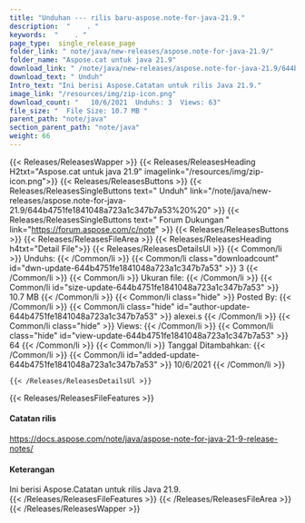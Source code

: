 ```yaml
---
title: "Unduhan --- rilis baru-aspose.note-for-java-21.9." 
description:  "    . " 
keywords:  "    . " 
page_type:  single_release_page
folder_link: " note/java/new-releases/aspose.note-for-java-21.9/"
folder_name: "Aspose.cat untuk java 21.9"
download_link: " /note/java/new-releases/aspose.note-for-java-21.9/644b4751fe1841048a723a1c347b7a53"
download_text: " Unduh"
Intro_text: "Ini berisi Aspose.Catatan untuk rilis Java 21.9."
image_link: "/resources/img/zip-icon.png"
download_count: "   10/6/2021  Unduhs: 3  Views: 63"
file_size: "  File Size: 10.7 MB "
parent_path: "note/java"
section_parent_path: "note/java"
weight: 66
---
```


{{< Releases/ReleasesWapper >}}
  {{< Releases/ReleasesHeading H2txt="Aspose.cat untuk java 21.9" imagelink="/resources/img/zip-icon.png">}}
  {{< Releases/ReleasesButtons >}}
    {{< Releases/ReleasesSingleButtons text=" Unduh" link="/note/java/new-releases/aspose.note-for-java-21.9/644b4751fe1841048a723a1c347b7a53%20%20" >}}
    {{< Releases/ReleasesSingleButtons text=" Forum Dukungan " link="https://forum.aspose.com/c/note" >}}
  {{< Releases/ReleasesButtons >}}
  {{< Releases/ReleasesFileArea >}}
    {{< Releases/ReleasesHeading h4txt="Detail File">}}
    {{< Releases/ReleasesDetailsUl >}}
            {{< Common/li  >}} Unduhs: {{< /Common/li >}} 
      {{< Common/li class="downloadcount" id="dwn-update-644b4751fe1841048a723a1c347b7a53" >}} 3 {{< /Common/li >}} 
      {{< Common/li  >}} Ukuran file: {{< /Common/li >}} 
      {{< Common/li id="size-update-644b4751fe1841048a723a1c347b7a53" >}} 10.7 MB {{< /Common/li >}} 
      {{< Common/li  class="hide" >}} Posted By: {{< /Common/li >}} 
      {{< Common/li class="hide" id="author-update-644b4751fe1841048a723a1c347b7a53" >}} alexei.s {{< /Common/li >}} 
      {{< Common/li class="hide"  >}} Views: {{< /Common/li >}} 
      {{< Common/li class="hide" id="view-update-644b4751fe1841048a723a1c347b7a53" >}} 64 {{< /Common/li >}} 
      {{< Common/li  >}} Tanggal Ditambahkan: {{< /Common/li >}} 
      {{< Common/li id="added-update-644b4751fe1841048a723a1c347b7a53" >}} 10/6/2021 {{< /Common/li >}} 

    {{< /Releases/ReleasesDetailsUl >}}

  {{< Releases/ReleasesFileFeatures >}}
      <h4>Catatan rilis</h4><div><a href="https://docs.aspose.com/note/java/aspose-note-for-java-21-9-release-notes/">https://docs.aspose.com/note/java/aspose-note-for-java-21-9-release-notes/</a></div><h4>Keterangan</h4><div class="HTMLDescription">Ini berisi Aspose.Catatan untuk rilis Java 21.9.</div>
  {{< /Releases/ReleasesFileFeatures >}}
 {{< /Releases/ReleasesFileArea >}}
{{< /Releases/ReleasesWapper >}}



